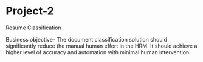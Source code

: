 # Project-2

Resume Classification

Business objective- 
The document classification solution should significantly reduce the manual human effort in the HRM. It should achieve a higher level of accuracy and automation with minimal human intervention
